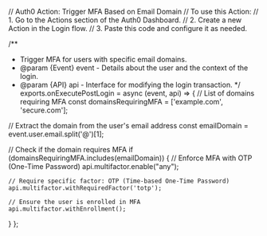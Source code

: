 // Auth0 Action: Trigger MFA Based on Email Domain
// To use this Action:
// 1. Go to the Actions section of the Auth0 Dashboard.
// 2. Create a new Action in the Login flow.
// 3. Paste this code and configure it as needed.

/**
 * Trigger MFA for users with specific email domains.
 * @param {Event} event - Details about the user and the context of the login.
 * @param {API} api - Interface for modifying the login transaction.
 */
exports.onExecutePostLogin = async (event, api) => {
  // List of domains requiring MFA
  const domainsRequiringMFA = ['example.com', 'secure.com'];

  // Extract the domain from the user's email address
  const emailDomain = event.user.email.split('@')[1];

  // Check if the domain requires MFA
  if (domainsRequiringMFA.includes(emailDomain)) {
    // Enforce MFA with OTP (One-Time Password)
    api.multifactor.enable("any");

    // Require specific factor: OTP (Time-based One-Time Password)
    api.multifactor.withRequiredFactor('totp');

    // Ensure the user is enrolled in MFA
    api.multifactor.withEnrollment();
  }
};
